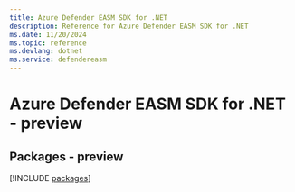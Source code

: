 ```yaml
---
title: Azure Defender EASM SDK for .NET
description: Reference for Azure Defender EASM SDK for .NET
ms.date: 11/20/2024
ms.topic: reference
ms.devlang: dotnet
ms.service: defendereasm
---
```

# Azure Defender EASM SDK for .NET - preview
## Packages - preview
[!INCLUDE [packages](defender-easm-index.md)]
